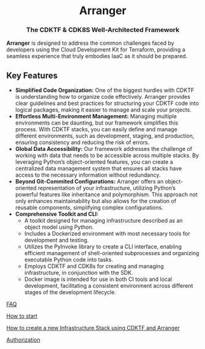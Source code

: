 <h1 align="center">Arranger</h1>
<h3 align="center">The CDKTF & CDK8S Well-Architected Framework</h3>

<p>
<strong>Arranger</strong> is designed to address the common challenges faced by developers using the Cloud Development Kit for Terraform, providing a seamless experience that truly embodies IaaC as it should be prepared.
</p>

<h2>Key Features</h2>

<ul>  
  <li><strong>Simplified Code Organization:</strong> One of the biggest hurdles with CDKTF is understanding how to organize code effectively. Arranger provides clear guidelines and best practices for structuring your CDKTF code into logical packages, making it easier to manage and scale your projects.</li>
  
  <li><strong>Effortless Multi-Environment Management:</strong> Managing multiple environments can be daunting, but our framework simplifies this process. With CDKTF stacks, you can easily define and manage different environments, such as development, staging, and production, ensuring consistency and reducing the risk of errors.</li>
  
  <li><strong>Global Data Accessibility:</strong> Our framework addresses the challenge of working with data that needs to be accessible across multiple stacks. By leveraging Python’s object-oriented features, you can create a centralized data management system that ensures all stacks have access to the necessary information without redundancy.</li>
  
  <li><strong>Beyond Git-Commited Configurations:</strong> Arranger offers an object-oriented representation of your infrastructure, utilizing Python’s powerful features like inheritance and polymorphism. This approach not only enhances maintainability but also allows for the creation of reusable components, simplifying complex configurations.</li>
  
<li><strong>Comprehensive Toolkit and CLI:</strong>
    <ul>
      <li>A toolkit designed for managing infrastructure described as an object model using Python.</li>
      <li>Includes a Dockerized environment with most necessary tools for development and testing.</li>
      <li>Utilizes the PyInvoke library to create a CLI interface, enabling efficient management of shell-oriented subprocesses and organizing executable Python code into tasks.</li>
      <li>Employs CDKTF and CDK8s for creating and managing infrastructure, in conjunction with the SDK.</li>
      <li>Docker image is intended for use in both CI tools and local development, facilitating a consistent environment across different stages of the development lifecycle.</li>
    </ul>
    </li>
</ul>


[FAQ](doc/arranger/FAQ.md)

[How to start](doc/arranger/PREPARE_ENVIRONMENT.md)

[How to create a new Infrastructure Stack using CDKTF and Arranger](doc/arranger/HOW_TO_CREATE_A_NEW_STACK.md)

[Authorization](doc/arranger/AUTHORIZATION.md)
